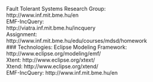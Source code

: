 <p>Fault Tolerant Systems Research Group: <br />
 http://www.inf.mit.bme.hu/en  <br />
EMF-IncQuery: <br />
 http://viatra.inf.mit.bme.hu/incquery <br />
Assignment: <br />
 http://www.inf.mit.bme.hu/edu/courses/mdsd/homework
 <br />
### Technologies: 
Eclipse Modeling Framework: http://www.eclipse.org/modeling/emf/ <br />
Xtent: http://www.eclipse.org/xtext/ <br />
Xtend: http://www.eclipse.org/xtend/ <br />
EMF-IncQuery: http://www.inf.mit.bme.hu/en <br /></p>
</p>


